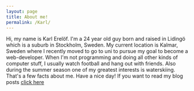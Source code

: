```yaml
---
layout: page
title: About me!
permalink: /Karl/
---
```

Hi, my name is Karl Erelöf. I'm a 24 year old guy born and raised in Lidingö which is a suburb in Stockholm, Sweden. My current location is Kalmar, Sweden where I recently moved to go to uni to pursue my goal to become a web-developer. When I'm not programming and doing all other kinds of computer stuff, I usually watch football and hang out with friends. Also during the summer season one of my greatest interests is waterskiing. That's a few facts about me. Have a nice day! If you want to read my blog posts [click here](/blogposts)

